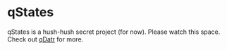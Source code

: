 # qStates

qStates is a hush-hush secret project (for now). Please watch this space. Check out [qDatr](https://github.com/jhollway/qDatr) for more.
